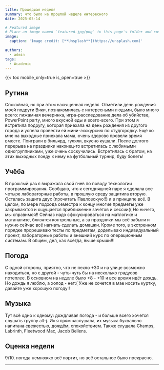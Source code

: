 ```yaml
---
title: Прошедшая неделя
summary: что было на прошлой неделе интересного
date: 2025-05-14

# Featured image
# Place an image named `featured.jpg/png` in this page's folder and customize its options here.
image:
  caption: 'Image credit: [**Unsplash**](https://unsplash.com)'
  
authors:
  - admin
tags:
  - Academic
---
```


{{< toc mobile_only=true is_open=true >}}

## Рутина

Спокойная, но при этом насыщенная неделя. Отметили день рождения моей подруги Вики, познакомилась с интересными людьми, было много всего: пижамная вечеринка, игра-расследование дела об убийстве, PowerPoint party, много вкусной еды и всего-всего. При этом я встретила подругу, которая приехала на день рождения из другого города и успела провести ей мини-экскурсию по студгородку. Ещё ко мне на выходные приехала мама, очень здорово провели время вместе. Поиграли в бильярд, гуляли, вкусно кушали. После долгого перерыва на праздники наконец-то встретилась с любимыми одногруппниками, уже очень соскучились. Встретилась с братом, на этих выходных поеду к нему на футбольный турнир, буду болеть!

[//]: # ([![The template is mobile first with a responsive design to ensure that your site looks stunning on every device.]&#40;https://raw.githubusercontent.com/wowchemy/wowchemy-hugo-modules/main/starters/academic/preview.png&#41;]&#40;https://hugoblox.com&#41;)

## Учёба

В прошлый раз я выражала свой гнев по поводу технологии программирования. Сообщаю, что к сегодняшней паре я сделала все четыре лабораторные работы, в прошлую среду защитила вторую. Осталась защита двух (прочитать Павловскую!!) и в принципе всё. В целом, по мере подхода семестра к концу многие предметы уже закрываются и ощущается приближение зачётов и сессии(( Но ничего, мы справимся!! Сейчас надо сфокусироваться на матлогике и матанализе, близятся контрольные, а за праздники мы всё забыли и нужно сейчас всё нагнать сделать домашки. Кроме того, в экстренном порядке прорешиваю тесты по предметам, доделываю индивидуальный проект, лабораторные работы и внешний курс по операционным системам. В общем, дел, как всегда, выше крыши!!!

## Погода

С одной стороны, приятно, что не пекло +30 и на улице возможно находиться, но с другой - чуть-чуть бы на несколько градусов потеплее. В основном на неделе было +8 - +10 и все время идёт дождь. Но дождь я люблю, а холод - нет:( Уже не хочется в мае носить куртку, давайте уже хорошую погоду!!

## Музыка 

Тут всё одно к одному: дождливая погода - и больше всего хочется слушать группу alt-j. Их я прям заслушала, их музыка буквально напитана свежестью, дождём, спокойствием. Также слушала Champs, Labrinth, Fleetwood Mac, Jacob Bellens.

## Оценка недели 

9/10. погода немножко всё портит, но всё остальное было прекрасно.

---
